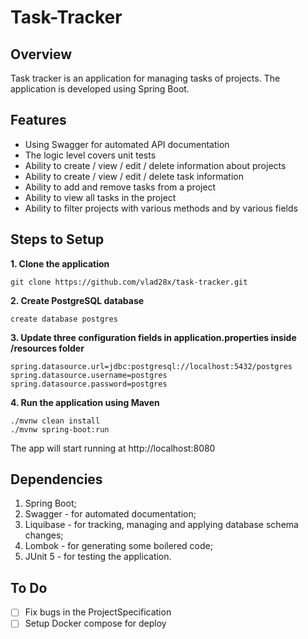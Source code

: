 # Task-Tracker

## Overview
Task tracker is an application for managing tasks of projects.
The application is developed using Spring Boot.

## Features

* Using Swagger for automated API documentation
* The logic level covers unit tests
* Ability to create / view / edit / delete information about projects
* Ability to create / view / edit / delete task information
* Ability to add and remove tasks from a project
* Ability to view all tasks in the project
* Ability to filter projects with various methods and by various fields

## Steps to Setup

**1. Clone the application**

```
git clone https://github.com/vlad28x/task-tracker.git
```

**2. Create PostgreSQL database**

```
create database postgres
```

**3. Update three configuration fields in application.properties inside /resources folder**

```
spring.datasource.url=jdbc:postgresql://localhost:5432/postgres
spring.datasource.username=postgres
spring.datasource.password=postgres
```

**4. Run the application using Maven**

```
./mvnw clean install
./mvnw spring-boot:run
```

The app will start running at http://localhost:8080

## Dependencies

1. Spring Boot;
2. Swagger - for automated documentation;
3. Liquibase - for tracking, managing and applying database schema changes;
4. Lombok - for generating some boilered code;
5. JUnit 5 - for testing the application.

## To Do

- [ ] Fix bugs in the ProjectSpecification
- [ ] Setup Docker compose for deploy